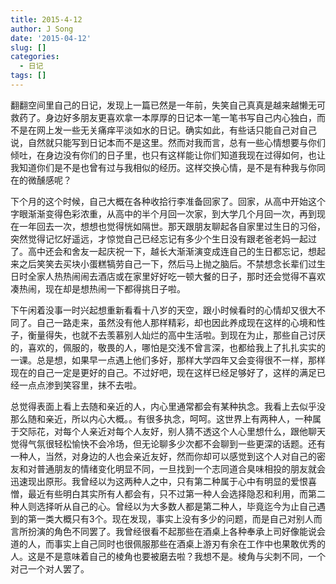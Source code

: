 ```yaml
---
title: 2015-4-12
author: J Song
date: '2015-04-12'
slug: []
categories: 
  - 日记
tags: []
---
```

翻翻空间里自己的日记，发现上一篇已然是一年前，失笑自己真真是越来越懒无可救药了。身边好多朋友更喜欢拿一本厚厚的日记本一笔一笔书写自己内心独白，而不是在网上发一些无关痛痒平淡如水的日记。确实如此，有些话只能自己对自己说，自然就只能写到日记本而不是这里。然而对我而言，总有一些心情想要与你们倾吐，在身边没有你们的日子里，也只有这样能让你们知道我现在过得如何，也让我知道你们是不是也曾有过与我相似的经历。这样交换心情，是不是有种我与你同在的微醺感呢？

下个月的这个时候，自己大概在各种收拾行李准备回家了。回家，从高中开始这个字眼渐渐变得色彩浓重，从高中的半个月回一次家，到大学几个月回一次，再到现在一年回去一次，想想也觉得恍如隔世。那天跟朋友聊起各自家里过生日的习俗，突然觉得记忆好遥远，才惊觉自己已经忘记有多少个生日没有跟老爸老妈一起过了。高中还会和舍友一起庆祝一下，越长大渐渐演变成连自己的生日都忘记，想起来之后笑笑去买块小蛋糕犒劳自己一下，然后马上抛之脑后。不禁想念长辈们过生日时全家人热热闹闹去酒店或在家里好好吃一顿大餐的日子，那时还会觉得不喜欢凑热闹，现在却是想热闹一下都得挑日子啦。

下午闲着没事一时兴起想重新看看十八岁的天空，跟小时候看时的心情却又很大不同了。自己一路走来，虽然没有他人那样精彩，却也因此养成现在这样的心境和性子，衡量得失，也就不去羡慕别人灿烂的高中生活啦。到现在为止，那些自己讨厌的，喜欢的，佩服的，敬畏的人，哪怕是交浅不曾言深，也都给我上了扎扎实实的一课。总是想，如果早一点遇上他们多好，那样大学四年又会变得很不一样，那样现在的自己一定是更好的自己。不过好吧，现在这样已经足够好了，这样的满足已经一点点渗到笑容里，抹不去啦。

 总觉得表面上看上去随和亲近的人，内心里通常都会有某种执念。我看上去似乎没那么随和亲近，所以内心大概。。有很多执念，呵呵。这世界上有两种人，一种属于交际花，对每个人亲近对每个人友好，别人猜不透这个人心里想什么，跟他聊天觉得气氛很轻松愉快不会冷场，但无论聊多少次都不会聊到一些更深的话题。还有一种人，当然，对身边的人也会亲近友好，然而你却可以感觉到这个人对自己的密友和对普通朋友的情绪变化明显不同，一旦找到一个志同道合臭味相投的朋友就会迅速现出原形。我曾经以为这两种人之中，只有第二种属于心中有明显的爱恨喜憎，最近有些明白其实所有人都会有，只不过第一种人会选择隐忍和利用，而第二种人则选择听从自己的心。曾经以为大多数人都是第二种人，毕竟迄今为止自己遇到的第一类大概只有3个。现在发现，事实上没有多少的问题，而是自己对别人而言所扮演的角色不同罢了。我曾经很看不起那些在酒桌上各种奉承上司好像能说会道的人，而事实上自己同时也很佩服那些在酒桌上游刃有余在工作中也果敢优秀的人。这是不是意味着自己的棱角也要被磨去啦？我想不是。棱角与尖刺不同，一个对己一个对人罢了。